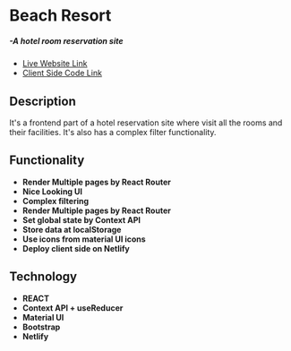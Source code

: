 <h1>Beach Resort</h1> <h5> -A hotel room reservation site</h5>
   <ul> 
	  <li> <a target="_blank" href="https://beachresort-akash.netlify.app/"> Live Website Link</a>
	  <li> <a target="_blank" href="https://github.com/alamgirakash2000/11-hotel-reservation"> Client Side Code Link</a>
   </ul>
    
<h2>Description </h2>
<p>It's a frontend part of a hotel reservation site where visit all the rooms and their facilities. It's also has a complex filter functionality.</p>

<h2> Functionality </h2>
<ul>
  <li> <b> Render Multiple pages by React Router</b>
  <li> <b> Nice Looking UI</b>
   <li> <b> Complex filtering</b>
  <li> <b> Render Multiple pages by React Router </b>
  <li> <b> Set global state by Context API </b>
  <li> <b> Store data at localStorage
   <li> <b>Use icons from material UI icons</b>
  <li> <b> Deploy client side on Netlify</b>
</ul>
     
  <h2> Technology </h2>
   <ul> 
     <li> REACT
     <li> Context API + useReducer
     <li> Material UI
     <li> Bootstrap
     <li>Netlify
 </ul>
